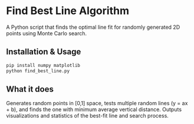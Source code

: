 # Find Best Line Algorithm

A Python script that finds the optimal line fit for randomly generated 2D points using Monte Carlo search.

## Installation & Usage
```bash
pip install numpy matplotlib
python find_best_line.py
```

## What it does
Generates random points in [0,1] space, tests multiple random lines (y = ax + b), and finds the one with minimum average vertical distance. Outputs visualizations and statistics of the best-fit line and search process.
